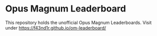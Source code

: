 # Opus Magnum Leaderboard

This repository holds the unofficial Opus Magnum Leaderboards. Visit under https://f43nd1r.github.io/om-leaderboard/